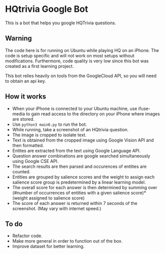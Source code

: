 # HQtrivia Google Bot
This is a bot that helps you google HQTrivia questions. 

## Warning
The code here is for running on Ubuntu while playing HQ on an iPhone. The code is setup specific and will not work on most setups without modifications. Furthermore, code quality is very low since this bot was created as a first learning project.

This bot relies heavily on tools from the GoogleCloud API, so you will need to obtain an api key. 

## How it works 
* When your iPhone is connected to your Ubuntu machine, use ifuse-media to gain read access to the directory on your iPhone where images are stored.
* Use `python3 main6.py` to run the bot. 
* While running, take a screenshot of an HQtrivia question.
* The image is cropped to isolate text.
* Text is obtained from the cropped image using Google Vision API and then formatted.
* Entites are extracted from the text using Google Language API.  
* Question answer combinations are google searched simultaneously using Google CSE API.
* The search results are then parsed and occurences of entities are counted.
* Entities are grouped by salience scores and the weight to assign each salience score group is predetermined by a linear learning model.
* The overall score for each answer is then determined by summing over (#number of occurrences of entities with a given salience score)\*(weight assigned to salience score)
* The score of each answer is returned within 7 seconds of the screenshot. (May vary with internet speed.)

## To do 
* Refactor code.
* Make more general in order to function out of the box.
* Improve dataset for better learning.
